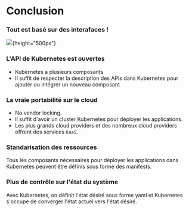 
# Conclusion

### Tout est basé sur des interafaces !
![](images/kubernetes/architecture-2.png){height="500px"}

### L'API de Kubernetes est ouvertes
- Kubernetes a plusieurs composants
- Il suffit de respecter la description des APIs dans Kubernetes pour ajouter ou intégrer un nouveau composant


### La vraie portabilité sur le cloud
- No vendor locking.
- Il suffit d'avoir un cluster Kubernetes pour déployer les applications.
- Les plus grands cloud providers et des nombreux cloud providers offrent des services `KaaS`.

### Standarisation des ressources
Tous les composants nécessaires pour déployer les applications dans Kubernetes peuvent être définis sous forme des manifests.


### Plus de contrôle sur l'état du système
Avec Kubernetes, on définit l'état désiré sous forme yaml et Kubernetes s'occupe de converger l'état actuel vers l'état désiré.



